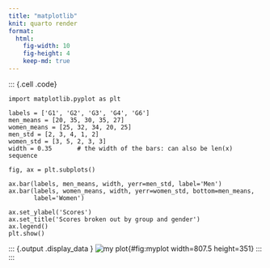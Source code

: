 ```yaml
---
title: "matplotlib"
knit: quarto render
format:
  html:
    fig-width: 10
    fig-height: 4
    keep-md: true
---
```




::: {.cell .code}
```{.python}
import matplotlib.pyplot as plt

labels = ['G1', 'G2', 'G3', 'G4', 'G6']
men_means = [20, 35, 30, 35, 27]
women_means = [25, 32, 34, 20, 25]
men_std = [2, 3, 4, 1, 2]
women_std = [3, 5, 2, 3, 3]
width = 0.35       # the width of the bars: can also be len(x) sequence

fig, ax = plt.subplots()

ax.bar(labels, men_means, width, yerr=men_std, label='Men')
ax.bar(labels, women_means, width, yerr=women_std, bottom=men_means,
       label='Women')

ax.set_ylabel('Scores')
ax.set_title('Scores broken out by group and gender')
ax.legend()
plt.show()
```

::: {.output .display_data }
![my plot](matplotlib_files/figure-html/cell-2-output-1.png){#fig:myplot width=807.5 height=351}
:::
:::

